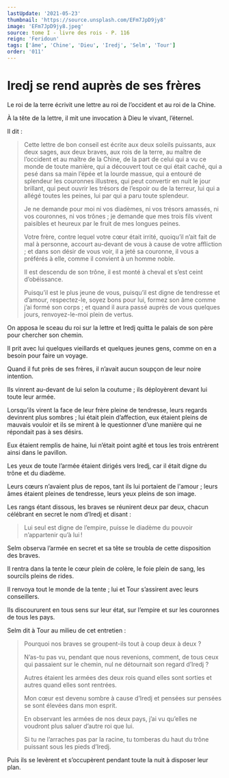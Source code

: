 ```yaml
---
lastUpdate: '2021-05-23'
thumbnail: 'https://source.unsplash.com/EFm7JpD9jy8'
image: 'EFm7JpD9jy8.jpeg'
source: tome I - livre des rois - P. 116
reign: 'Feridoun'
tags: ['âme', 'Chine', 'Dieu', 'Iredj', 'Selm', 'Tour']
order: '011'
---
```


# Iredj se rend auprès de ses frères

Le roi de la terre écrivit une lettre au roi de l’occident et au roi de la Chine.

À la tête de la lettre, il mit une invocation à Dieu le vivant, l’éternel.

Il dit :

> Cette lettre de bon conseil est écrite aux deux soleils puissants, aux deux sages, aux deux braves, aux rois de la terre, au maître de l’occident et au maître de la Chine, de la part de celui qui a vu ce monde de toute manière, qui a découvert tout ce qui était caché, qui a pesé dans sa main l’épée et la lourde massue, qui a entouré de splendeur les couronnes illustres, qui peut convertir en nuit le jour brillant, qui peut ouvrir les trésors de l’espoir ou de la terreur, lui qui a allégé toutes les peines, lui par qui a paru toute splendeur.
>
> Je ne demande pour moi ni vos diadèmes, ni vos trésors amassés, ni vos couronnes, ni vos trônes ; je demande que mes trois fils vivent paisibles et heureux par le fruit de mes longues peines.
>
> Votre frère, contre lequel votre cœur était irrité, quoiqu’il n’ait fait de mal à personne, accourt au-devant de vous à cause de votre affliction ; et dans son désir de vous voir, il a jeté sa couronne, il vous a préférés à elle, comme il convient à un homme noble.
>
> Il est descendu de son trône, il est monté à cheval et s’est ceint d’obéissance.
>
> Puisqu’il est le plus jeune de vous, puisqu’il est digne de tendresse et d’amour, respectez-le, soyez bons pour lui, formez son âme comme j’ai formé son corps ; et quand il aura passé auprès de vous quelques jours, renvoyez-le-moi plein de vertus.

On apposa le sceau du roi sur la lettre et Iredj quitta le palais de son père pour chercher son chemin.

Il prit avec lui quelques vieillards et quelques jeunes gens, comme on en a besoin pour faire un voyage.

Quand il fut près de ses frères, il n’avait aucun soupçon de leur noire intention.

Ils vinrent au-devant de lui selon la coutume ; ils déployèrent devant lui toute leur armée.

Lorsqu’ils virent la face de leur frère pleine de tendresse, leurs regards devinrent plus sombres ; lui était plein d’affection, eux étaient pleins de mauvais vouloir et ils se mirent à le questionner d’une manière qui ne répondait pas à ses désirs.

Eux étaient remplis de haine, lui n’était point agité et tous les trois entrèrent ainsi dans le pavillon.

Les yeux de toute l’armée étaient dirigés vers Iredj, car il était digne du trône et du diadème.

Leurs cœurs n’avaient plus de repos, tant ils lui portaient de l'amour ; leurs âmes étaient pleines de tendresse, leurs yeux pleins de son image.

Les rangs étant dissous, les braves se réunirent deux par deux, chacun célébrant en secret le nom d’Iredj et disant :

> Lui seul est digne de l’empire, puisse le diadème du pouvoir n’appartenir qu’à lui !

Selm observa l’armée en secret et sa tête se troubla de cette disposition des braves.

Il rentra dans la tente le cœur plein de colère, le foie plein de sang, les sourcils pleins de rides.

Il renvoya tout le monde de la tente ; lui et Tour s’assirent avec leurs conseillers.

Ils discoururent en tous sens sur leur état, sur l’empire et sur les couronnes de tous les pays.

Selm dit à Tour au milieu de cet entretien :

> Pourquoi nos braves se groupent-ils tout à coup deux à deux ?
>
> N’as-tu pas vu, pendant que nous revenions, comment, de tous ceux qui passaient sur le chemin, nul ne détournait son regard d’Iredj ?
>
> Autres étaient les armées des deux rois quand elles sont sorties et autres quand elles sont rentrées.
>
> Mon cœur est devenu sombre à cause d’Iredj et pensées sur pensées se sont élevées dans mon esprit.
>
> En observant les armées de nos deux pays, j’ai vu qu’elles ne voudront plus saluer d’autre roi que lui.
>
> Si tu ne l’arraches pas par la racine, tu tomberas du haut du trône puissant sous les pieds d’Iredj.

Puis ils se levèrent et s’occupèrent pendant toute la nuit à disposer leur plan.
